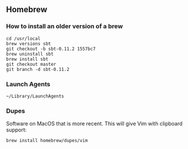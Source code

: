 Homebrew
--------

### How to install an older version of a brew

    cd /usr/local
    brew versions sbt
    git checkout -b sbt-0.11.2 1557bc7
    brew uninstall sbt
    brew install sbt
    git checkout master
    git branch -d sbt-0.11.2

### Launch Agents

    ~/Library/LaunchAgents

### Dupes

Software on MacOS that is more recent. This will give Vim with clipboard support:

    brew install homebrew/dupes/vim

